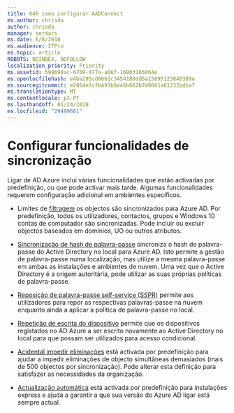 ```yaml
---
title: 646 como configurar AADConnect
ms.author: chrisda
author: chrisda
manager: serdars
ms.date: 6/8/2018
ms.audience: ITPro
ms.topic: article
ROBOTS: NOINDEX, NOFOLLOW
localization_priority: Priority
ms.assetid: 599698ac-6709-477a-a66f-169b3165064e
ms.openlocfilehash: e4ba295cd0661c3454180dd6a15895123840389e
ms.sourcegitcommit: e2864efcfb493b6e46b662b746661a61232bdba7
ms.translationtype: MT
ms.contentlocale: pt-PT
ms.lasthandoff: 01/24/2019
ms.locfileid: "29499681"
---
```

# <a name="configure-sync-features"></a>Configurar funcionalidades de sincronização

Ligar de AD Azure inclui várias funcionalidades que estão activadas por predefinição, ou que pode activar mais tarde. Algumas funcionalidades requerem configuração adicional em ambientes específicos.
  
- Limites de [filtragem](https://docs.microsoft.com/azure/active-directory/connect/active-directory-aadconnectsync-configure-filtering) os objectos são sincronizados para Azure AD. Por predefinição, todos os utilizadores, contactos, grupos e Windows 10 contas de computador são sincronizadas. Pode incluir ou excluir objectos baseados em domínios, UO ou outros atributos. 
    
- [Sincronização de hash de palavra-passe](https://docs.microsoft.com/azure/active-directory/connect/active-directory-aadconnectsync-implement-password-hash-synchronization) sincroniza o hash de palavra-passe do Active Directory no local para Azure AD. Isto permite a gestão de palavra-passe numa localização, mas utilize a mesma palavra-passe em ambas as instalações e ambientes de nuvem. Uma vez que o Active Directory é a origem autoritária, pode utilizar as suas próprias políticas de palavra-passe. 
    
- [Reposição de palavra-passe self-service (SSPR)](https://docs.microsoft.com/azure/active-directory/authentication/quickstart-sspr) permite aos utilizadores para repor as respectivas palavras-passe na nuvem enquanto ainda a aplicar a política de palavra-passe no local. 
    
- [Repetição de escrita do dispositivo](https://docs.microsoft.com/azure/active-directory/connect/active-directory-aadconnect-feature-device-writeback) permite que os dispositivos registados no AD Azure a ser escrito novamente ao Active Directory no local para que possam ser utilizados para acesso condicional. 
    
- [Acidental impedir eliminações](https://docs.microsoft.com/azure/active-directory/connect/active-directory-aadconnectsync-feature-prevent-accidental-deletes) está activada por predefinição para ajudar a impedir eliminações de objecto simultâneas demasiados (mais de 500 objectos por sincronização). Pode alterar esta definição para satisfazer as necessidades da organização. 
    
- [Actualização automática](https://docs.microsoft.com/azure/active-directory/connect/active-directory-aadconnect-feature-automatic-upgrade) está activada por predefinição para instalações express e ajuda a garantir a que sua versão do Azure AD ligar está sempre actual. 
    

